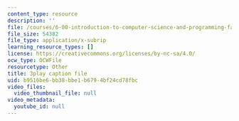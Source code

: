 ```yaml
---
content_type: resource
description: ''
file: /courses/6-00-introduction-to-computer-science-and-programming-fall-2008/b9516be6bb38bbe1b6794bf24cd78fbc_QJ_MPc0TobI.srt
file_size: 54382
file_type: application/x-subrip
learning_resource_types: []
license: https://creativecommons.org/licenses/by-nc-sa/4.0/
ocw_type: OCWFile
resourcetype: Other
title: 3play caption file
uid: b9516be6-bb38-bbe1-b679-4bf24cd78fbc
video_files:
  video_thumbnail_file: null
video_metadata:
  youtube_id: null
---
```

